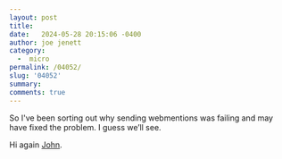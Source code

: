 ```yaml
---
layout: post
title:  
date:   2024-05-28 20:15:06 -0400
author: joe jenett
category:
  -  micro
permalink: /04052/
slug: '04052'
summary: 
comments: true
---
```

So I've been sorting out why sending webmentions was failing and may have fixed the problem. I guess we’ll see.

Hi again <a href="https://www.johnpe.art/reply/1715350198/">John</a>.

<a href="https://brid.gy/publish/mastodon"></a>